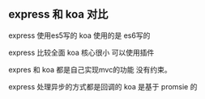 ## express 和 koa 对比
express 使用es5写的
koa 使用的是 es6写的

express 比较全面
koa 核心很小 可以使用插件

expres 和 koa 都是自己实现mvc的功能 没有约束。

express 处理异步的方式都是回调的  koa 是基于 promsie 的

